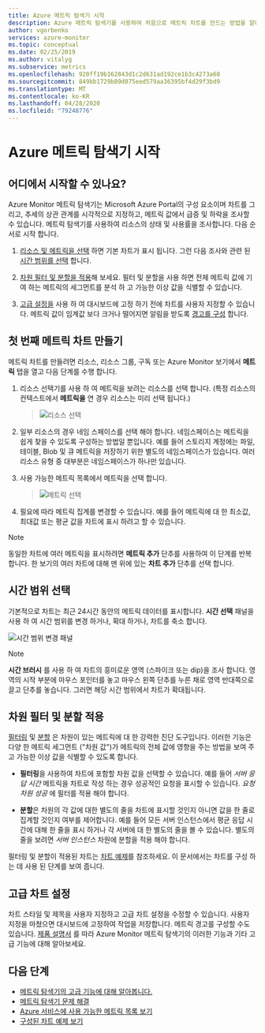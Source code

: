 ```yaml
---
title: Azure 메트릭 탐색기 시작
description: Azure 메트릭 탐색기를 사용하여 처음으로 메트릭 차트를 만드는 방법을 알아봅니다.
author: vgorbenko
services: azure-monitor
ms.topic: conceptual
ms.date: 02/25/2019
ms.author: vitalyg
ms.subservice: metrics
ms.openlocfilehash: 920ff19b162843d1c2d631ad192ce1b3c4273a68
ms.sourcegitcommit: 849bb1729b89d075eed579aa36395bf4d29f3bd9
ms.translationtype: MT
ms.contentlocale: ko-KR
ms.lasthandoff: 04/28/2020
ms.locfileid: "79248776"
---
```

# <a name="getting-started-with-azure-metrics-explorer"></a>Azure 메트릭 탐색기 시작

## <a name="where-do-i-start"></a>어디에서 시작할 수 있나요?
Azure Monitor 메트릭 탐색기는 Microsoft Azure Portal의 구성 요소이며 차트를 그리고, 추세의 상관 관계를 시각적으로 지정하고, 메트릭 값에서 급증 및 하락을 조사할 수 있습니다. 메트릭 탐색기를 사용하여 리소스의 상태 및 사용률을 조사합니다. 다음 순서로 시작 합니다.

1. [리소스 및 메트릭을 선택](#create-your-first-metric-chart) 하면 기본 차트가 표시 됩니다. 그런 다음 조사와 관련 된 [시간 범위를 선택](#select-a-time-range) 합니다.

1. [차원 필터 및 분할을 적용](#apply-dimension-filters-and-splitting)해 보세요. 필터 및 분할을 사용 하면 전체 메트릭 값에 기여 하는 메트릭의 세그먼트를 분석 하 고 가능한 이상 값을 식별할 수 있습니다.

1. [고급 설정을](#advanced-chart-settings) 사용 하 여 대시보드에 고정 하기 전에 차트를 사용자 지정할 수 있습니다. 메트릭 값이 임계값 보다 크거나 떨어지면 알림을 받도록 [경고를 구성](alerts-metric-overview.md) 합니다.

## <a name="create-your-first-metric-chart"></a>첫 번째 메트릭 차트 만들기

메트릭 차트를 만들려면 리소스, 리소스 그룹, 구독 또는 Azure Monitor 보기에서 **메트릭** 탭을 열고 다음 단계를 수행 합니다.

1. 리소스 선택기를 사용 하 여 메트릭을 보려는 리소스를 선택 합니다. (특정 리소스의 컨텍스트에서 **메트릭을** 연 경우 리소스는 미리 선택 됩니다.)

    > ![리소스 선택](./media/metrics-getting-started/resource-picker.png)

2. 일부 리소스의 경우 네임 스페이스를 선택 해야 합니다. 네임스페이스는 메트릭을 쉽게 찾을 수 있도록 구성하는 방법일 뿐입니다. 예를 들어 스토리지 계정에는 파일, 테이블, Blob 및 큐 메트릭을 저장하기 위한 별도의 네임스페이스가 있습니다. 여러 리소스 유형 중 대부분은 네임스페이스가 하나만 있습니다.

3. 사용 가능한 메트릭 목록에서 메트릭을 선택 합니다.

    > ![메트릭 선택](./media/metrics-getting-started/metric-picker.png)

4. 필요에 따라 메트릭 집계를 변경할 수 있습니다. 예를 들어 메트릭에 대 한 최소값, 최대값 또는 평균 값을 차트에 표시 하려고 할 수 있습니다.

> [!NOTE]
> 동일한 차트에 여러 메트릭을 표시하려면 **메트릭 추가** 단추를 사용하여 이 단계를 반복합니다. 한 보기의 여러 차트에 대해 맨 위에 있는 **차트 추가** 단추를 선택 합니다.

## <a name="select-a-time-range"></a>시간 범위 선택

기본적으로 차트는 최근 24시간 동안의 메트릭 데이터를 표시합니다. **시간 선택** 패널을 사용 하 여 시간 범위를 변경 하거나, 확대 하거나, 차트를 축소 합니다. 

![시간 범위 변경 패널](./media/metrics-getting-started/time-picker.png)

> [!NOTE]
> **시간 브러시** 를 사용 하 여 차트의 흥미로운 영역 (스파이크 또는 dip)을 조사 합니다. 영역의 시작 부분에 마우스 포인터를 놓고 마우스 왼쪽 단추를 누른 채로 영역 반대쪽으로 끌고 단추를 놓습니다. 그러면 해당 시간 범위에서 차트가 확대됩니다. 

## <a name="apply-dimension-filters-and-splitting"></a>차원 필터 및 분할 적용

[필터링](metrics-charts.md#apply-filters-to-charts) 및 [분할](metrics-charts.md#apply-splitting-to-a-chart) 은 차원이 있는 메트릭에 대 한 강력한 진단 도구입니다. 이러한 기능은 다양 한 메트릭 세그먼트 ("차원 값")가 메트릭의 전체 값에 영향을 주는 방법을 보여 주고 가능한 이상 값을 식별할 수 있도록 합니다.

- **필터링**을 사용하여 차트에 포함할 차원 값을 선택할 수 있습니다. 예를 들어 *서버 응답 시간* 메트릭을 차트로 작성 하는 경우 성공적인 요청을 표시할 수 있습니다. *요청 차원 성공* 에 필터를 적용 해야 합니다. 

- **분할**은 차원의 각 값에 대한 별도의 줄을 차트에 표시할 것인지 아니면 값을 한 줄로 집계할 것인지 여부를 제어합니다. 예를 들어 모든 서버 인스턴스에서 평균 응답 시간에 대해 한 줄을 표시 하거나 각 서버에 대 한 별도의 줄을 볼 수 있습니다. 별도의 줄을 보려면 *서버 인스턴스* 차원에 분할을 적용 해야 합니다.

필터링 및 분할이 적용된 차트는 [차트 예제](metric-chart-samples.md)를 참조하세요. 이 문서에서는 차트를 구성 하는 데 사용 된 단계를 보여 줍니다.

## <a name="advanced-chart-settings"></a>고급 차트 설정

차트 스타일 및 제목을 사용자 지정하고 고급 차트 설정을 수정할 수 있습니다. 사용자 지정을 마쳤으면 대시보드에 고정하여 작업을 저장합니다. 메트릭 경고를 구성할 수도 있습니다. [제품 설명서](metrics-charts.md) 를 따라 Azure Monitor 메트릭 탐색기의 이러한 기능과 기타 고급 기능에 대해 알아보세요.

## <a name="next-steps"></a>다음 단계

* [메트릭 탐색기의 고급 기능에 대해 알아봅니다.](metrics-charts.md)
* [메트릭 탐색기 문제 해결](metrics-troubleshoot.md)
* [Azure 서비스에 사용 가능한 메트릭 목록 보기](metrics-supported.md)
* [구성된 차트 예제 보기](metric-chart-samples.md)
